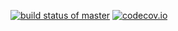 [![build status of master](https://travis-ci.org/malsham1567/Triangle567.svg?branch=master)](https://travis-ci.org/malsham1567/Triangle567) [![codecov.io](https://codecov.io/github/malsham1567/Triangle567/coverage.svg?branch=codecoverage)](https://codecov.io/github/malsham1567/Triangle567)


